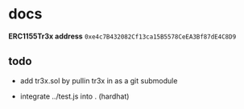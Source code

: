 # docs

**ERC1155Tr3x address** `0xe4c7B432082Cf13ca15B5578CeEA3Bf87dE4C8D9`

## todo

+ add tr3x.sol by pullin tr3x in as a git submodule

+ integrate ../test.js into . (hardhat)